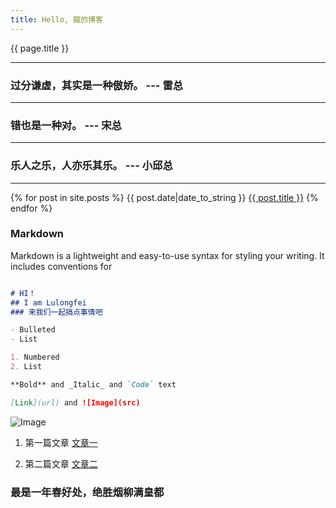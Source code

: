```yaml
---
title: Hello, 龍的博客
---
```


{{ page.title }}

---
### 过分谦虚，其实是一种傲娇。    --- 雷总
---
### 错也是一种对。    --- 宋总
---
### 乐人之乐，人亦乐其乐。    --- 小邱总
---



{% for post in site.posts %}
{{ post.date|date_to_string }} <a href='{{ site.baseurl }}{{ post.url }}'>{{ post.title }}</a>
{% endfor %}


### Markdown


Markdown is a lightweight and easy-to-use syntax for styling your writing. It includes conventions for


```markdown

# HI！
## I am Lulongfei
### 来我们一起搞点事情吧 

- Bulleted
- List

1. Numbered
2. List

**Bold** and _Italic_ and `Code` text

[Link](url) and ![Image](src)
```

 ![Image](https://spring-packer.github.io/parker/imgs/1.jpg)

1. 第一篇文章 [文章一](https://spring-packer.github.io/parker/2019/05/21/%E7%AC%AC%E4%B8%80%E7%AF%87%E6%96%87%E7%AB%A0.html)

2. 第二篇文章 [文章二](https://spring-packer.github.io/parker/2019/05/21/%E7%AC%AC%E4%B8%80%E7%AF%87%E6%96%87%E7%AB%A0.html)


### 最是一年春好处，绝胜烟柳满皇都



